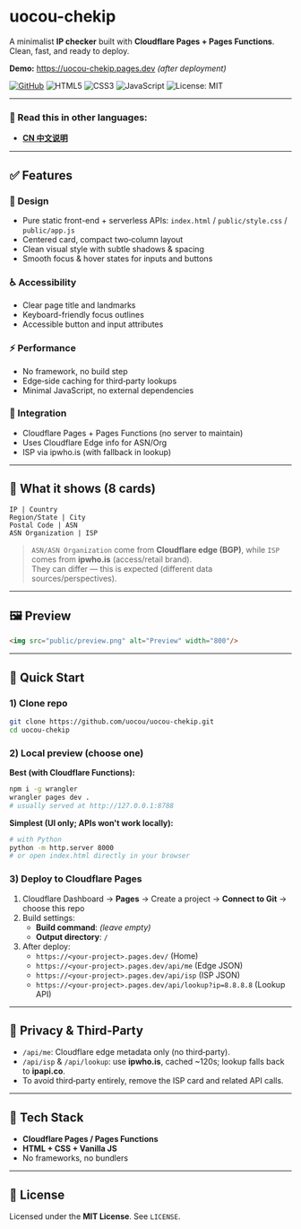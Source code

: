 # uocou-chekip

A minimalist **IP checker** built with **Cloudflare Pages + Pages Functions**. Clean, fast, and ready to deploy.

**Demo:** https://uocou-chekip.pages.dev *(after deployment)*

[![GitHub](https://img.shields.io/badge/GitHub-uocou%2Fuocou--chekip-181717?logo=github)](https://github.com/uocou/uocou-chekip)
![HTML5](https://img.shields.io/badge/HTML5-E34F26?logo=html5&logoColor=fff)
![CSS3](https://img.shields.io/badge/CSS3-1572B6?logo=css3&logoColor=fff)
![JavaScript](https://img.shields.io/badge/JavaScript-F7DF1E?logo=javascript&logoColor=000)
![License: MIT](https://img.shields.io/badge/License-MIT-2ea44f)

---

### 📖 Read this in other languages:
- **[CN 中文说明](README_CN.md)**

---

## ✅ Features

### 🎨 Design
- Pure static front-end + serverless APIs: `index.html` / `public/style.css` / `public/app.js`
- Centered card, compact two‑column layout
- Clean visual style with subtle shadows & spacing
- Smooth focus & hover states for inputs and buttons

### ♿ Accessibility
- Clear page title and landmarks
- Keyboard-friendly focus outlines
- Accessible button and input attributes

### ⚡ Performance
- No framework, no build step
- Edge‑side caching for third‑party lookups
- Minimal JavaScript, no external dependencies

### 🔌 Integration
- Cloudflare Pages + Pages Functions (no server to maintain)
- Uses Cloudflare Edge info for ASN/Org
- ISP via ipwho.is (with fallback in lookup)

---

## 🔎 What it shows (8 cards)

```
IP | Country
Region/State | City
Postal Code | ASN
ASN Organization | ISP
```

> `ASN/ASN Organization` come from **Cloudflare edge (BGP)**, while `ISP` comes from **ipwho.is** (access/retail brand).  
> They can differ — this is expected (different data sources/perspectives).

---

## 🖼 Preview

```html
<img src="public/preview.png" alt="Preview" width="800"/>
```

---

## 🚀 Quick Start

### 1) Clone repo
```bash
git clone https://github.com/uocou/uocou-chekip.git
cd uocou-chekip
```

### 2) Local preview (choose one)

**Best (with Cloudflare Functions):**
```bash
npm i -g wrangler
wrangler pages dev .
# usually served at http://127.0.0.1:8788
```

**Simplest (UI only; APIs won't work locally):**
```bash
# with Python
python -m http.server 8000
# or open index.html directly in your browser
```

### 3) Deploy to Cloudflare Pages
1. Cloudflare Dashboard → **Pages** → Create a project → **Connect to Git** → choose this repo  
2. Build settings:
   - **Build command**: *(leave empty)*
   - **Output directory**: `/`
3. After deploy:
   - `https://<your-project>.pages.dev/` (Home)
   - `https://<your-project>.pages.dev/api/me` (Edge JSON)
   - `https://<your-project>.pages.dev/api/isp` (ISP JSON)
   - `https://<your-project>.pages.dev/api/lookup?ip=8.8.8.8` (Lookup API)

---

## 🔐 Privacy & Third‑Party

- `/api/me`: Cloudflare edge metadata only (no third‑party).
- `/api/isp` & `/api/lookup`: use **ipwho.is**, cached ~120s; lookup falls back to **ipapi.co**.
- To avoid third‑party entirely, remove the ISP card and related API calls.

---

## 🧰 Tech Stack
- **Cloudflare Pages / Pages Functions**
- **HTML + CSS + Vanilla JS**
- No frameworks, no bundlers

---

## 📜 License

Licensed under the **MIT License**. See `LICENSE`.

